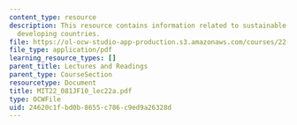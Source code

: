 ```yaml
---
content_type: resource
description: This resource contains information related to sustainable buildings in
  developing countries.
file: https://ol-ocw-studio-app-production.s3.amazonaws.com/courses/22-081j-introduction-to-sustainable-energy-fall-2010/24620c1fbd0b8655c786c9ed9a26328d_MIT22_081JF10_lec22a.pdf
file_type: application/pdf
learning_resource_types: []
parent_title: Lectures and Readings
parent_type: CourseSection
resourcetype: Document
title: MIT22_081JF10_lec22a.pdf
type: OCWFile
uid: 24620c1f-bd0b-8655-c786-c9ed9a26328d
---
```


